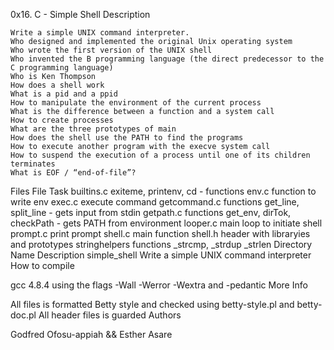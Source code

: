 0x16. C - Simple Shell
Description

    Write a simple UNIX command interpreter.
    Who designed and implemented the original Unix operating system
    Who wrote the first version of the UNIX shell
    Who invented the B programming language (the direct predecessor to the C programming language)
    Who is Ken Thompson
    How does a shell work
    What is a pid and a ppid
    How to manipulate the environment of the current process
    What is the difference between a function and a system call
    How to create processes
    What are the three prototypes of main
    How does the shell use the PATH to find the programs
    How to execute another program with the execve system call
    How to suspend the execution of a process until one of its children terminates
    What is EOF / “end-of-file”?

Files
File 	Task
builtins.c 	exiteme, printenv, cd - functions
env.c 	function to write env
exec.c 	execute command
getcommand.c 	functions get_line, split_line - gets input from stdin
getpath.c 	functions get_env, dirTok, checkPath - gets PATH from environment
looper.c 	main loop to initiate shell
prompt.c 	print prompt
shell.c 	main function
shell.h 	header with libraryies and prototypes
stringhelpers 	functions _strcmp, _strdup _strlen
Directory Name 	Description
simple_shell 	Write a simple UNIX command interpreter
How to compile

gcc 4.8.4 using the flags -Wall -Werror -Wextra and -pedantic
More Info

All files is formatted Betty style and checked using betty-style.pl and betty-doc.pl All header files is guarded
Authors

Godfred Ofosu-appiah && Esther Asare
